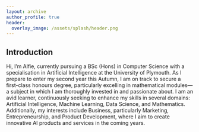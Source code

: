 ```yaml
---
layout: archive
author_profile: true
header:
  overlay_image: /assets/splash/header.png
---
```

<!--
[ ] IMPLEMENT DARK MODE TOGGLE
-->

## Introduction

Hi, I’m Alfie, currently pursuing a BSc (Hons) in Computer Science with a specialisation in Artificial Intelligence at the University of Plymouth. As I prepare to enter my second year this Autumn, I am on track to secure a first-class honours degree, particularly excelling in mathematical modules—a subject in which I am thoroughly invested in and passionate about. I am an avid learner, continuously seeking to enhance my skills in several domains: Artificial Intelligence, Machine Learning, Data Science, and Mathematics. Additionally, my interests include Business, particularly Marketing, Entrepreneurship, and Product Development, where I aim to create innovative AI products and services in the coming years.

<!--
<!-- | `<img src="{{ site.url }}{{ site.baseurl }}/assets/images/test-image.png" alt="">` | An image in a table | -->

<!-- `<img src="{{ site.url }}{{ site.baseurl }}/assets/images/test-image.png" alt="">` -->

<!--An image above that isn't in a table. -->

<!--## Heading Level 2

### Heading Level 3

Lorem ipsum dolor sit amet, consectetur adipiscing elit, sed do eiusmod tempor incididunt ut labore et dolore magna aliqua. Ut enim ad minim veniam, quis nostrud exercitation ullamco laboris nisi ut aliquip ex ea commodo consequat. Duis aute irure dolor in reprehenderit in voluptate velit esse cillum dolore eu fugiat nulla pariatur. Excepteur sint occaecat cupidatat non proident, sunt in culpa qui officia deserunt mollit anim id est laborum.

Lorem ipsum dolor sit amet, consectetur adipiscing elit, sed do eiusmod tempor incididunt ut labore et dolore magna aliqua. Ut enim ad minim veniam, quis nostrud exercitation ullamco laboris nisi ut aliquip ex ea commodo consequat. Duis aute irure dolor in reprehenderit in voluptate velit esse cillum dolore eu fugiat nulla pariatur. Excepteur sint occaecat cupidatat non proident, sunt in culpa qui officia deserunt mollit anim id est laborum.

-->
